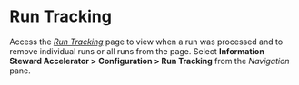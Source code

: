 # Run Tracking

Access the *[Run Tracking](Run_Tracking_page)* page to view when a
run was processed and to remove individual runs or all runs from the
page. Select **Information Steward Accelerator \>** **Configuration \>
Run Tracking** from the *Navigation* pane.
